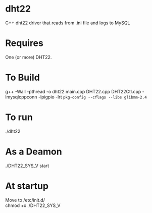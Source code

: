 # dht22
C++ dht22 driver that reads from .ini file and logs to MySQL


# Requires
One (or more) DHT22.


# To Build
g++ -Wall -pthread -o dht22 main.cpp DHT22.cpp DHT22Ctl.cpp -lmysqlcppconn -lpigpio -lrt `pkg-config --cflags --libs glibmm-2.4`


# To run
./dht22


# As a Deamon
./DHT22_SYS_V start


# At startup
Move to /etc/init.d/<br>
chmod +x ./DHT22_SYS_V
